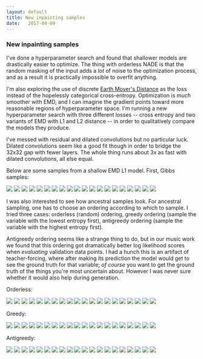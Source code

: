 ```yaml
---
layout: default
title: New inpainting samples
date:   2017-04-09
---
```


### New inpainting samples

I've done a hyperparameter search and found that shallower models are drastically easier to optimize.
The thing with orderless NADE is that the random masking of the input adds a *lot* of noise to the optimization process, and as a result it is practically impossible to overfit anything.

I'm also exploring the use of discrete [Earth Mover's Distance](https://en.wikipedia.org/wiki/Earth_mover%27s_distance#Computing_the_EMD) as the loss instead of the hopelessly categorical cross-entropy.
Optimization is *much* smoother with EMD, and I can imagine the gradient points toward more reasonable regions of hyperparameter space.
I'm running a new hyperparameter search with three different losses -- cross entropy and two variants of EMD with L1 and L2 distance -- in order to qualitatively compare the models they produce.

I've messed with residual and dilated convolutions but no particular luck. Dilated convolutions seem like a good fit though in order to bridge the 32x32 gap with fewer layers. The whole thing runs about 3x as fast with dilated convolutions, all else equal.

Below are some samples from a shallow EMD L1 model. First, Gibbs samples:

<img src="/assets/images/sample_2017-04-09/sample_firstemd_independent_gibbs_2017-04-09T18:55:11.881425_T1.0/gibbs_13.gif">
<img src="/assets/images/sample_2017-04-09/sample_firstemd_independent_gibbs_2017-04-09T18:55:11.881425_T1.0/gibbs_5.gif">
<img src="/assets/images/sample_2017-04-09/sample_firstemd_independent_gibbs_2017-04-09T18:55:11.881425_T1.0/gibbs_4.gif">
<img src="/assets/images/sample_2017-04-09/sample_firstemd_independent_gibbs_2017-04-09T18:55:11.881425_T1.0/gibbs_11.gif">
<img src="/assets/images/sample_2017-04-09/sample_firstemd_independent_gibbs_2017-04-09T18:55:11.881425_T1.0/gibbs_12.gif">
<img src="/assets/images/sample_2017-04-09/sample_firstemd_independent_gibbs_2017-04-09T18:55:11.881425_T1.0/gibbs_7.gif">
<img src="/assets/images/sample_2017-04-09/sample_firstemd_independent_gibbs_2017-04-09T18:55:11.881425_T1.0/gibbs_6.gif">
<img src="/assets/images/sample_2017-04-09/sample_firstemd_independent_gibbs_2017-04-09T18:55:11.881425_T1.0/gibbs_17.gif">
<img src="/assets/images/sample_2017-04-09/sample_firstemd_independent_gibbs_2017-04-09T18:55:11.881425_T1.0/gibbs_15.gif">
<img src="/assets/images/sample_2017-04-09/sample_firstemd_independent_gibbs_2017-04-09T18:55:11.881425_T1.0/gibbs_19.gif">
<img src="/assets/images/sample_2017-04-09/sample_firstemd_independent_gibbs_2017-04-09T18:55:11.881425_T1.0/gibbs_1.gif">
<img src="/assets/images/sample_2017-04-09/sample_firstemd_independent_gibbs_2017-04-09T18:55:11.881425_T1.0/gibbs_3.gif">
<img src="/assets/images/sample_2017-04-09/sample_firstemd_independent_gibbs_2017-04-09T18:55:11.881425_T1.0/gibbs_8.gif">
<img src="/assets/images/sample_2017-04-09/sample_firstemd_independent_gibbs_2017-04-09T18:55:11.881425_T1.0/gibbs_2.gif">
<img src="/assets/images/sample_2017-04-09/sample_firstemd_independent_gibbs_2017-04-09T18:55:11.881425_T1.0/gibbs_10.gif">
<img src="/assets/images/sample_2017-04-09/sample_firstemd_independent_gibbs_2017-04-09T18:55:11.881425_T1.0/gibbs_0.gif">
<img src="/assets/images/sample_2017-04-09/sample_firstemd_independent_gibbs_2017-04-09T18:55:11.881425_T1.0/gibbs_9.gif">
<img src="/assets/images/sample_2017-04-09/sample_firstemd_independent_gibbs_2017-04-09T18:55:11.881425_T1.0/gibbs_16.gif">
<img src="/assets/images/sample_2017-04-09/sample_firstemd_independent_gibbs_2017-04-09T18:55:11.881425_T1.0/gibbs_18.gif">
<img src="/assets/images/sample_2017-04-09/sample_firstemd_independent_gibbs_2017-04-09T18:55:11.881425_T1.0/gibbs_14.gif">

I was also interested to see how ancestral samples look. For ancestral sampling, one has to choose an ordering according to which to sample.
I tried three cases: orderless (random) ordering, greedy ordering (sample the variable with the lowest entropy first), antigreedy ordering (sample the variable with the highest entropy first).

Antigreedy ordering seems like a strange thing to do, but in our music work we found that this ordering got dramatically better log likelihood scores when *evaluating* validation data points.
I had a hunch this is an artifact of teacher-forcing, where after making its prediction the model would get to see the ground truth for that variable; *of course* you want to get the ground truth of the things you're most uncertain about.
However I was never sure whether it would also help during generation.

Orderless:

<img src="/assets/images/sample_2017-04-09/sample_firstemd_orderless_ancestral_2017-04-09T05:25:22.139241_T1.0/gibbs_13.gif">
<img src="/assets/images/sample_2017-04-09/sample_firstemd_orderless_ancestral_2017-04-09T05:25:22.139241_T1.0/gibbs_5.gif">
<img src="/assets/images/sample_2017-04-09/sample_firstemd_orderless_ancestral_2017-04-09T05:25:22.139241_T1.0/gibbs_4.gif">
<img src="/assets/images/sample_2017-04-09/sample_firstemd_orderless_ancestral_2017-04-09T05:25:22.139241_T1.0/gibbs_11.gif">
<img src="/assets/images/sample_2017-04-09/sample_firstemd_orderless_ancestral_2017-04-09T05:25:22.139241_T1.0/gibbs_12.gif">
<img src="/assets/images/sample_2017-04-09/sample_firstemd_orderless_ancestral_2017-04-09T05:25:22.139241_T1.0/gibbs_7.gif">
<img src="/assets/images/sample_2017-04-09/sample_firstemd_orderless_ancestral_2017-04-09T05:25:22.139241_T1.0/gibbs_6.gif">
<img src="/assets/images/sample_2017-04-09/sample_firstemd_orderless_ancestral_2017-04-09T05:25:22.139241_T1.0/gibbs_17.gif">
<img src="/assets/images/sample_2017-04-09/sample_firstemd_orderless_ancestral_2017-04-09T05:25:22.139241_T1.0/gibbs_15.gif">
<img src="/assets/images/sample_2017-04-09/sample_firstemd_orderless_ancestral_2017-04-09T05:25:22.139241_T1.0/gibbs_19.gif">
<img src="/assets/images/sample_2017-04-09/sample_firstemd_orderless_ancestral_2017-04-09T05:25:22.139241_T1.0/gibbs_1.gif">
<img src="/assets/images/sample_2017-04-09/sample_firstemd_orderless_ancestral_2017-04-09T05:25:22.139241_T1.0/gibbs_3.gif">
<img src="/assets/images/sample_2017-04-09/sample_firstemd_orderless_ancestral_2017-04-09T05:25:22.139241_T1.0/gibbs_8.gif">
<img src="/assets/images/sample_2017-04-09/sample_firstemd_orderless_ancestral_2017-04-09T05:25:22.139241_T1.0/gibbs_2.gif">
<img src="/assets/images/sample_2017-04-09/sample_firstemd_orderless_ancestral_2017-04-09T05:25:22.139241_T1.0/gibbs_10.gif">
<img src="/assets/images/sample_2017-04-09/sample_firstemd_orderless_ancestral_2017-04-09T05:25:22.139241_T1.0/gibbs_0.gif">
<img src="/assets/images/sample_2017-04-09/sample_firstemd_orderless_ancestral_2017-04-09T05:25:22.139241_T1.0/gibbs_9.gif">
<img src="/assets/images/sample_2017-04-09/sample_firstemd_orderless_ancestral_2017-04-09T05:25:22.139241_T1.0/gibbs_16.gif">
<img src="/assets/images/sample_2017-04-09/sample_firstemd_orderless_ancestral_2017-04-09T05:25:22.139241_T1.0/gibbs_18.gif">
<img src="/assets/images/sample_2017-04-09/sample_firstemd_orderless_ancestral_2017-04-09T05:25:22.139241_T1.0/gibbs_14.gif">

Greedy:

<img src="/assets/images/sample_2017-04-09/sample_firstemd_greedy_ancestral_2017-04-09T01:13:12.489489_T1.0/gibbs_13.gif">
<img src="/assets/images/sample_2017-04-09/sample_firstemd_greedy_ancestral_2017-04-09T01:13:12.489489_T1.0/gibbs_5.gif">
<img src="/assets/images/sample_2017-04-09/sample_firstemd_greedy_ancestral_2017-04-09T01:13:12.489489_T1.0/gibbs_4.gif">
<img src="/assets/images/sample_2017-04-09/sample_firstemd_greedy_ancestral_2017-04-09T01:13:12.489489_T1.0/gibbs_11.gif">
<img src="/assets/images/sample_2017-04-09/sample_firstemd_greedy_ancestral_2017-04-09T01:13:12.489489_T1.0/gibbs_12.gif">
<img src="/assets/images/sample_2017-04-09/sample_firstemd_greedy_ancestral_2017-04-09T01:13:12.489489_T1.0/gibbs_7.gif">
<img src="/assets/images/sample_2017-04-09/sample_firstemd_greedy_ancestral_2017-04-09T01:13:12.489489_T1.0/gibbs_6.gif">
<img src="/assets/images/sample_2017-04-09/sample_firstemd_greedy_ancestral_2017-04-09T01:13:12.489489_T1.0/gibbs_17.gif">
<img src="/assets/images/sample_2017-04-09/sample_firstemd_greedy_ancestral_2017-04-09T01:13:12.489489_T1.0/gibbs_15.gif">
<img src="/assets/images/sample_2017-04-09/sample_firstemd_greedy_ancestral_2017-04-09T01:13:12.489489_T1.0/gibbs_19.gif">
<img src="/assets/images/sample_2017-04-09/sample_firstemd_greedy_ancestral_2017-04-09T01:13:12.489489_T1.0/gibbs_1.gif">
<img src="/assets/images/sample_2017-04-09/sample_firstemd_greedy_ancestral_2017-04-09T01:13:12.489489_T1.0/gibbs_3.gif">
<img src="/assets/images/sample_2017-04-09/sample_firstemd_greedy_ancestral_2017-04-09T01:13:12.489489_T1.0/gibbs_8.gif">
<img src="/assets/images/sample_2017-04-09/sample_firstemd_greedy_ancestral_2017-04-09T01:13:12.489489_T1.0/gibbs_2.gif">
<img src="/assets/images/sample_2017-04-09/sample_firstemd_greedy_ancestral_2017-04-09T01:13:12.489489_T1.0/gibbs_10.gif">
<img src="/assets/images/sample_2017-04-09/sample_firstemd_greedy_ancestral_2017-04-09T01:13:12.489489_T1.0/gibbs_0.gif">
<img src="/assets/images/sample_2017-04-09/sample_firstemd_greedy_ancestral_2017-04-09T01:13:12.489489_T1.0/gibbs_9.gif">
<img src="/assets/images/sample_2017-04-09/sample_firstemd_greedy_ancestral_2017-04-09T01:13:12.489489_T1.0/gibbs_16.gif">
<img src="/assets/images/sample_2017-04-09/sample_firstemd_greedy_ancestral_2017-04-09T01:13:12.489489_T1.0/gibbs_18.gif">
<img src="/assets/images/sample_2017-04-09/sample_firstemd_greedy_ancestral_2017-04-09T01:13:12.489489_T1.0/gibbs_14.gif">

Antigreedy:

<img src="/assets/images/sample_2017-04-09/sample_firstemd_antigreedy_ancestral_2017-04-09T03:19:25.120414_T1.0/gibbs_13.gif">
<img src="/assets/images/sample_2017-04-09/sample_firstemd_antigreedy_ancestral_2017-04-09T03:19:25.120414_T1.0/gibbs_5.gif">
<img src="/assets/images/sample_2017-04-09/sample_firstemd_antigreedy_ancestral_2017-04-09T03:19:25.120414_T1.0/gibbs_4.gif">
<img src="/assets/images/sample_2017-04-09/sample_firstemd_antigreedy_ancestral_2017-04-09T03:19:25.120414_T1.0/gibbs_11.gif">
<img src="/assets/images/sample_2017-04-09/sample_firstemd_antigreedy_ancestral_2017-04-09T03:19:25.120414_T1.0/gibbs_12.gif">
<img src="/assets/images/sample_2017-04-09/sample_firstemd_antigreedy_ancestral_2017-04-09T03:19:25.120414_T1.0/gibbs_7.gif">
<img src="/assets/images/sample_2017-04-09/sample_firstemd_antigreedy_ancestral_2017-04-09T03:19:25.120414_T1.0/gibbs_6.gif">
<img src="/assets/images/sample_2017-04-09/sample_firstemd_antigreedy_ancestral_2017-04-09T03:19:25.120414_T1.0/gibbs_17.gif">
<img src="/assets/images/sample_2017-04-09/sample_firstemd_antigreedy_ancestral_2017-04-09T03:19:25.120414_T1.0/gibbs_15.gif">
<img src="/assets/images/sample_2017-04-09/sample_firstemd_antigreedy_ancestral_2017-04-09T03:19:25.120414_T1.0/gibbs_19.gif">
<img src="/assets/images/sample_2017-04-09/sample_firstemd_antigreedy_ancestral_2017-04-09T03:19:25.120414_T1.0/gibbs_1.gif">
<img src="/assets/images/sample_2017-04-09/sample_firstemd_antigreedy_ancestral_2017-04-09T03:19:25.120414_T1.0/gibbs_3.gif">
<img src="/assets/images/sample_2017-04-09/sample_firstemd_antigreedy_ancestral_2017-04-09T03:19:25.120414_T1.0/gibbs_8.gif">
<img src="/assets/images/sample_2017-04-09/sample_firstemd_antigreedy_ancestral_2017-04-09T03:19:25.120414_T1.0/gibbs_2.gif">
<img src="/assets/images/sample_2017-04-09/sample_firstemd_antigreedy_ancestral_2017-04-09T03:19:25.120414_T1.0/gibbs_10.gif">
<img src="/assets/images/sample_2017-04-09/sample_firstemd_antigreedy_ancestral_2017-04-09T03:19:25.120414_T1.0/gibbs_0.gif">
<img src="/assets/images/sample_2017-04-09/sample_firstemd_antigreedy_ancestral_2017-04-09T03:19:25.120414_T1.0/gibbs_9.gif">
<img src="/assets/images/sample_2017-04-09/sample_firstemd_antigreedy_ancestral_2017-04-09T03:19:25.120414_T1.0/gibbs_16.gif">
<img src="/assets/images/sample_2017-04-09/sample_firstemd_antigreedy_ancestral_2017-04-09T03:19:25.120414_T1.0/gibbs_18.gif">
<img src="/assets/images/sample_2017-04-09/sample_firstemd_antigreedy_ancestral_2017-04-09T03:19:25.120414_T1.0/gibbs_14.gif">

